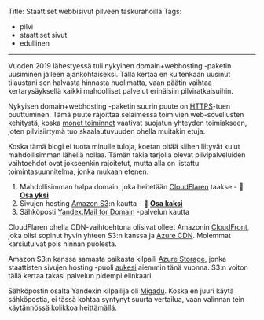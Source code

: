 Title: Staattiset webbisivut pilveen taskurahoilla
Tags: 
  - pilvi
  - staattiset sivut
  - edullinen
---
Vuoden 2019 lähestyessä tuli nykyinen domain+webhosting -paketin uusiminen jälleen ajankohtaiseksi. Tällä kertaa en kuitenkaan uusinut tilaustani sen halvasta hinnasta huolimatta, vaan päätin vaihtaa kertarysäyksellä kaikki mahdolliset palvelut erinäisiin pilviratkaisuihin.

Nykyisen domain+webhosting -paketin suurin puute on [HTTPS](https://fi.wikipedia.org/wiki/HTTPS)-tuen puuttuminen. Tämä puute rajoittaa selaimessa toimivien web-sovellusten kehitystä, koska [monet toiminnot](https://developer.mozilla.org/en-US/docs/Web/Security/Secure_Contexts/features_restricted_to_secure_contexts) vaativat suojatun yhteyden toimiakseen, joten pilvisiirtymä tuo skaalautuvuuden ohella muitakin etuja.

Koska tämä blogi ei tuota minulle tuloja, koetan pitää siihen liityvät kulut mahdollisimman lähellä nollaa. Tämän takia tarjolla olevat pilvipalveluiden vaihtoehdot ovat jokseenkin rajoitetut, mutta alla on listattu toimintasuunnitelma, jonka mukaan etenen.

1. Mahdollisimman halpa domain, joka heitetään [CloudFlaren](https://www.cloudflare.com/) taakse - 📝 **[Osa yksi](/posts/Osa_yksi_cloudflare.html)**
2. Sivujen hosting [Amazon S3](https://aws.amazon.com/s3/):n kautta - 📝 **[Osa kaksi](/posts/Osa_kaksi_s3.html)**
3. Sähköposti [Yandex.Mail for Domain](https://domain.yandex.com) -palvelun kautta

CloudFlaren ohella CDN-vaihtoehtona olisivat olleet Amazonin [CloudFront](https://aws.amazon.com/cloudfront/), joka olisi sopinut hyvin yhteen S3:n kanssa ja [Azure CDN](https://azure.microsoft.com/en-us/services/cdn/). Molemmat karsiutuivat pois hinnan puolesta.

Amazon S3:n kanssa samasta paikasta kilpaili [Azure Storage](https://azure.microsoft.com/en-us/services/storage/), jonka staattisten sivujen hosting -puoli [aukesi](https://azure.microsoft.com/en-us/blog/azure-storage-static-web-hosting-public-preview/) aiemmin tänä vuonna. S3:n voiton tällä kertaa takasi palvelun pidempi elinkaari.

Sähköpostin osalta Yandexin kilpailija oli [Migadu](https://www.migadu.com/en/index.html). Koska en juuri käytä sähköpostia, ei tässä kohtaa syntynyt suurta vertailua, vaan valinnan tein käytännössä kolikkoa heittämällä.